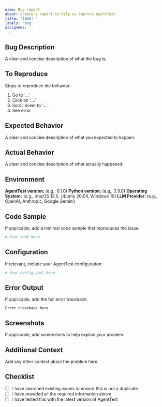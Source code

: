 ```yaml
---
name: Bug report
about: Create a report to help us improve AgentTest
title: '[BUG] '
labels: 'bug'
assignees: ''
---
```


## Bug Description

A clear and concise description of what the bug is.

## To Reproduce

Steps to reproduce the behavior:

1. Go to '...'
2. Click on '....'
3. Scroll down to '....'
4. See error

## Expected Behavior

A clear and concise description of what you expected to happen.

## Actual Behavior

A clear and concise description of what actually happened.

## Environment

**AgentTest version:** (e.g., 0.1.0)
**Python version:** (e.g., 3.9.0)
**Operating System:** (e.g., macOS 12.0, Ubuntu 20.04, Windows 10)
**LLM Provider:** (e.g., OpenAI, Anthropic, Google Gemini)

## Code Sample

If applicable, add a minimal code sample that reproduces the issue:

```python
# Your code here
```

## Configuration

If relevant, include your AgentTest configuration:

```yaml
# Your config.yaml here
```

## Error Output

If applicable, add the full error traceback:

```
Error traceback here
```

## Screenshots

If applicable, add screenshots to help explain your problem.

## Additional Context

Add any other context about the problem here.

## Checklist

- [ ] I have searched existing issues to ensure this is not a duplicate
- [ ] I have provided all the required information above
- [ ] I have tested this with the latest version of AgentTest
